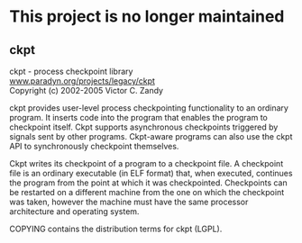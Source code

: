 # This project is no longer maintained

## ckpt

ckpt - process checkpoint library  
www.paradyn.org/projects/legacy/ckpt  
Copyright (c) 2002-2005 Victor C. Zandy  

ckpt provides user-level process checkpointing functionality to an
ordinary program.  It inserts code into the program that enables the
program to checkpoint itself.  Ckpt supports asynchronous checkpoints
triggered by signals sent by other programs.  Ckpt-aware programs can
also use the ckpt API to synchronously checkpoint themselves.

Ckpt writes its checkpoint of a program to a checkpoint file.  A
checkpoint file is an ordinary executable (in ELF format) that,
when executed, continues the program from the point at which it was
checkpointed.  Checkpoints can be restarted on a different machine
from the one on which the checkpoint was taken, however the machine
must have the same processor architecture and operating system.

COPYING contains the distribution terms for ckpt (LGPL).
